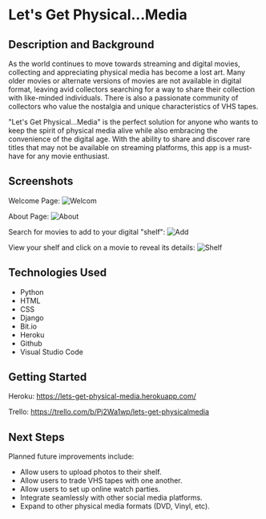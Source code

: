 # Let's Get Physical...Media

## Description and Background
As the world continues to move towards streaming and digital movies, collecting and appreciating physical media has become a lost art. Many older movies or alternate versions of movies are not available in digital format, leaving avid collectors searching for a way to share their collection with like-minded individuals.  There is also a passionate community of collectors who value the nostalgia and unique characteristics of VHS tapes. 

"Let's Get Physical...Media" is the perfect solution for anyone who wants to keep the spirit of physical media alive while also embracing the convenience of the digital age. With the ability to share and discover rare titles that may not be available on streaming platforms, this app is a must-have for any movie enthusiast.
 

## Screenshots
Welcome Page:
![Welcom](https://imgur.com/u9iLaRd "Welcom")

About Page:
![About](https://imgur.com/VU9Tzmq "Detail")

Search for movies to add to your digital "shelf":
![Add](https://imgur.com/EuqaCrt "Add")

View your shelf and click on a movie to reveal its details:
![Shelf](https://imgur.com/AB61QVd "Shelf")

## Technologies Used
- Python
- HTML
- CSS
- Django
- Bit.io
- Heroku
- Github
- Visual Studio Code

## Getting Started
Heroku:
https://lets-get-physical-media.herokuapp.com/ 

Trello:
https://trello.com/b/Pj2Wa1wp/lets-get-physicalmedia 

## Next Steps
Planned future improvements include:
- Allow users to upload photos to their shelf.
- Allow users to trade VHS tapes with one another.
- Allow users to set up online watch parties.
- Integrate seamlessly with other social media platforms.
- Expand to other physical media formats (DVD, Vinyl, etc).